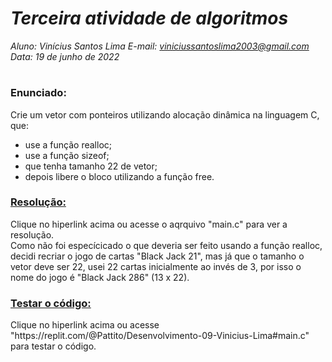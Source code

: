 # ***Terceira atividade de algoritmos***
_Aluno: Vinícius Santos Lima  E-mail: viniciussantoslima2003@gmail.com<br>Data: 19 de junho de 2022_
#  

### Enunciado: 
Crie um vetor com ponteiros utilizando alocação dinâmica na linguagem C, que:

- use a função realloc;
- use a função sizeof;
- que tenha tamanho 22 de vetor;
- depois libere o bloco utilizando a função free.

<h3><a href="https://github.com/p4tit0/Atividades-Softex-Recife-/blob/main/Lógica%20de%20Programação%20e%20Orientação%20a%20Objetos/Algoritmo%20e%20Estrutura%20de%20Dados/Atividade%2002/main.c">Resolução:</a></h3>
Clique no hiperlink acima ou acesse o aqrquivo "main.c" para ver a resolução.<br>
Como não foi especícicado o que deveria ser feito usando a função realloc, decidi recriar o jogo de cartas "Black Jack 21", mas já que o tamanho o vetor deve ser 22, usei 22 cartas inicialmente ao invés de 3, por isso o nome do jogo é "Black Jack 286" (13 x 22).
<br>
<h3><a href="https://replit.com/@Pattito/Desenvolvimento-09-Vinicius-Lima#main.c">Testar o código:</a></h3>
Clique no hiperlink acima ou acesse "https://replit.com/@Pattito/Desenvolvimento-09-Vinicius-Lima#main.c" para testar o código.
<br>
